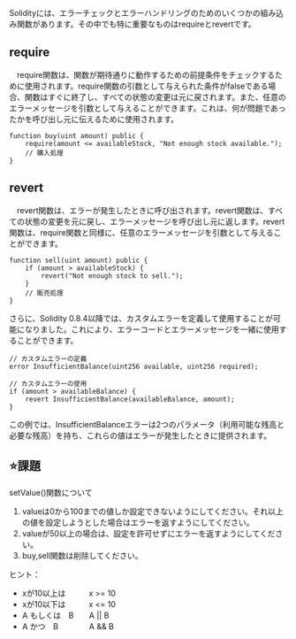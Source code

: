 Solidityには、エラーチェックとエラーハンドリングのためのいくつかの組み込み関数があります。その中でも特に重要なものはrequireとrevertです。

## require
　require関数は、関数が期待通りに動作するための前提条件をチェックするために使用されます。require関数の引数として与えられた条件がfalseである場合、関数はすぐに終了し、すべての状態の変更は元に戻されます。また、任意のエラーメッセージを引数として与えることができます。これは、何が問題であったかを呼び出し元に伝えるために使用されます。
```solidity
function buy(uint amount) public {
    require(amount <= availableStock, "Not enough stock available.");
    // 購入処理
}
```

## revert
　revert関数は、エラーが発生したときに呼び出されます。revert関数は、すべての状態の変更を元に戻し、エラーメッセージを呼び出し元に返します。revert関数は、require関数と同様に、任意のエラーメッセージを引数として与えることができます。
```solidity
function sell(uint amount) public {
    if (amount > availableStock) {
        revert("Not enough stock to sell.");
    }
    // 販売処理
}
```
さらに、Solidity 0.8.4以降では、カスタムエラーを定義して使用することが可能になりました。これにより、エラーコードとエラーメッセージを一緒に使用することができます。

```solidity
// カスタムエラーの定義
error InsufficientBalance(uint256 available, uint256 required);

// カスタムエラーの使用
if (amount > availableBalance) {
    revert InsufficientBalance(availableBalance, amount);
}
```
この例では、InsufficientBalanceエラーは2つのパラメータ（利用可能な残高と必要な残高）を持ち、これらの値はエラーが発生したときに提供されます。


## ⭐️課題
setValue()関数について
1. valueは0から100までの値しか設定できないようにしてください。それ以上の値を設定しようとした場合はエラーを返すようにしてください。
1. valueが50以上の場合は、設定を許可せずにエラーを返すようにしてください。
2. buy,sell関数は削除してください。

ヒント：
* xが10以上は　　　x >= 10
* xが10以下は　　　x <= 10
* A もしくは　B　　A || B
* A かつ　B　　　　A && B
